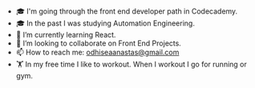 
- 🎓 I'm going through the front end developer path in Codecademy.
- 🎓 In the past I was studying Automation Engineering. 
- 🌱 I’m currently learning React.
- 👯 I’m looking to collaborate on Front End Projects.
- 📫 How to reach me: odhiseaanastas@gmail.com
- 🏋️ In my free time I like to workout.
      When I workout I go for running or gym.

